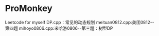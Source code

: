 # ProMonkey
Leetcode for myself
DP.cpp：常见的动态规划
meituan0812.cpp:美团0812--第四题
mihoyo0806.cpp:米哈游0806--第三题：树型DP